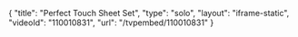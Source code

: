 {
    "title": "Perfect Touch Sheet Set",
    "type": "solo",
    "layout": "iframe-static",
    "videoId": "110010831",
    "url": "\/tvpembed\/110010831"
}
